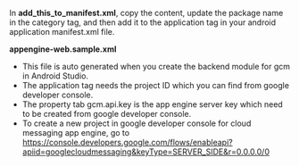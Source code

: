 In **add_this_to_manifest.xml**, copy the content, update the package name in the category tag, and then add it to the application tag in your android application manifest.xml file.

**appengine-web.sample.xml**
* This file is auto generated when you create the backend module for gcm in Android Studio.
* The application tag needs the project ID which you can find from google developer console.
* The property tab gcm.api.key is the app engine server key which need to be created from google developer console.
* To create a new project in google developer console for cloud messaging app engine, go to https://console.developers.google.com/flows/enableapi?apiid=googlecloudmessaging&keyType=SERVER_SIDE&r=0.0.0.0/0